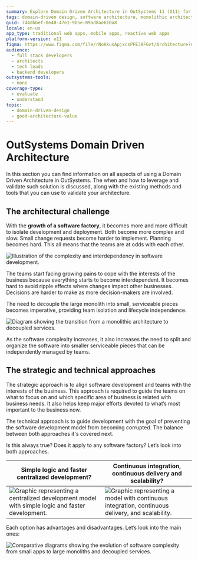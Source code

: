 ```yaml
---
summary: Explore Domain Driven Architecture in OutSystems 11 (O11) for managing complex software development and deployment.
tags: domain-driven design, software architecture, monolithic architecture, services decoupling, complex software systems
guid: 744dbbef-0e48-47e1-9b5e-09ad8ae610a8
locale: en-us
app_type: traditional web apps, mobile apps, reactive web apps
platform-version: o11
figma: https://www.figma.com/file/rNoKkusApjxcsPFE38FGvt/Architecture?node-id=1344:708
audience:
  - full stack developers
  - architects
  - tech leads
  - backend developers
outsystems-tools:
  - none
coverage-type:
  - evaluate
  - understand
topic:
  - domain-driven-design
  - good-architecture-value
---
```


# OutSystems Domain Driven Architecture

In this section you can find information on all aspects of using a Domain Driven Architecture in OutSystems. The when and how to leverage and validate such solution is discussed, along with the existing methods and tools that you can use to validate your architecture.

## The architectural challenge

With the **growth of a software factory**, it becomes more and more difficult to isolate development and deployment. Both become more complex and slow. Small change requests become harder to implement. Planning becomes hard. This all means that the teams are at odds with each other. 

![Illustration of the complexity and interdependency in software development.](images/outsystems_domain_driven_architecture_0.png "Complexity in Software Development")

The teams start facing growing pains to cope with the interests of the business because everything starts to become interdependent. It becomes hard to avoid ripple effects where changes impact other businesses. Decisions are harder to make as more decision-makers are involved. 

The need to decouple the large monolith into small, serviceable pieces becomes imperative, providing team isolation and lifecycle independence.

![Diagram showing the transition from a monolithic architecture to decoupled services.](images/outsystems_domain_driven_architecture_1.png "Decoupling Monolithic Architecture")

As the software complexity increases, it also increases the need to split and organize the software into smaller serviceable pieces that can be independently managed by teams.

## The strategic and technical approaches

The strategic approach is to align software development and teams with the interests of the business. This approach is required to guide the teams on what to focus on and which specific area of business is related with business needs. It also helps keep major efforts devoted to what’s most important to the business now.

The technical approach is to guide development with the goal of preventing the software development model from becoming corrupted. The balance between both approaches it's covered next.

Is this always true? Does it apply to any software factory? Let’s look into both approaches.

|Simple logic and faster centralized development?|Continuous integration, continuous delivery and scalability?|
|--|--|
|![Graphic representing a centralized development model with simple logic and faster development.](images/outsystems_domain_driven_architecture_2.png "Centralized Development Model")|![Graphic representing a model with continuous integration, continuous delivery, and scalability.](images/outsystems_domain_driven_architecture_3.png "Continuous Integration and Delivery Model")|

   
Each option has advantages and disadvantages. Let’s look into the main ones:

![Comparative diagrams showing the evolution of software complexity from small apps to large monoliths and decoupled services.](images/outsystems_domain_driven_architecture_4.png "Software Complexity and Architecture")

